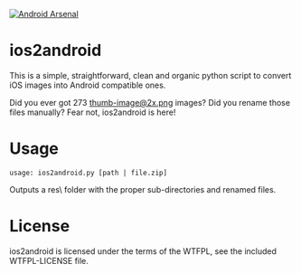 [![Android Arsenal](https://img.shields.io/badge/Android%20Arsenal-ios2android-brightgreen.svg?style=flat)](https://android-arsenal.com/details/1/1053)

ios2android
===========

This is a simple, straightforward, clean and organic python script to convert iOS images into Android compatible ones.

Did you ever got 273 thumb-image@2x.png images? Did you rename those files manually? Fear not, ios2android is here! 

Usage
===========
```
usage: ios2android.py [path | file.zip]
```
Outputs a res\ folder with the proper sub-directories and renamed files.

License
===========
ios2android is licensed under the terms of the WTFPL, see the included WTFPL-LICENSE file.
